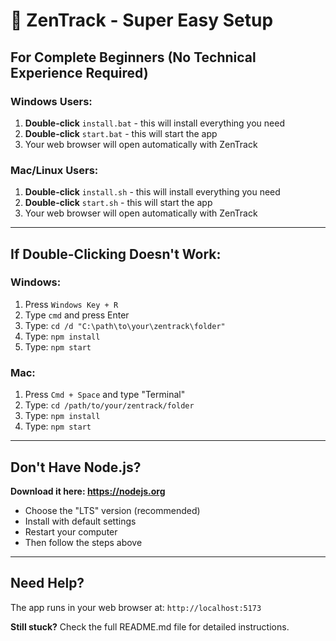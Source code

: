 # 🚀 ZenTrack - Super Easy Setup

## For Complete Beginners (No Technical Experience Required)

### Windows Users:
1. **Double-click** `install.bat` - this will install everything you need
2. **Double-click** `start.bat` - this will start the app
3. Your web browser will open automatically with ZenTrack

### Mac/Linux Users:
1. **Double-click** `install.sh` - this will install everything you need
2. **Double-click** `start.sh` - this will start the app
3. Your web browser will open automatically with ZenTrack

---

## If Double-Clicking Doesn't Work:

### Windows:
1. Press `Windows Key + R`
2. Type `cmd` and press Enter
3. Type: `cd /d "C:\path\to\your\zentrack\folder"`
4. Type: `npm install`
5. Type: `npm start`

### Mac:
1. Press `Cmd + Space` and type "Terminal"
2. Type: `cd /path/to/your/zentrack/folder`
3. Type: `npm install`
4. Type: `npm start`

---

## Don't Have Node.js?

**Download it here: https://nodejs.org**
- Choose the "LTS" version (recommended)
- Install with default settings
- Restart your computer
- Then follow the steps above

---

## Need Help?

The app runs in your web browser at: `http://localhost:5173`

**Still stuck?** Check the full README.md file for detailed instructions.
